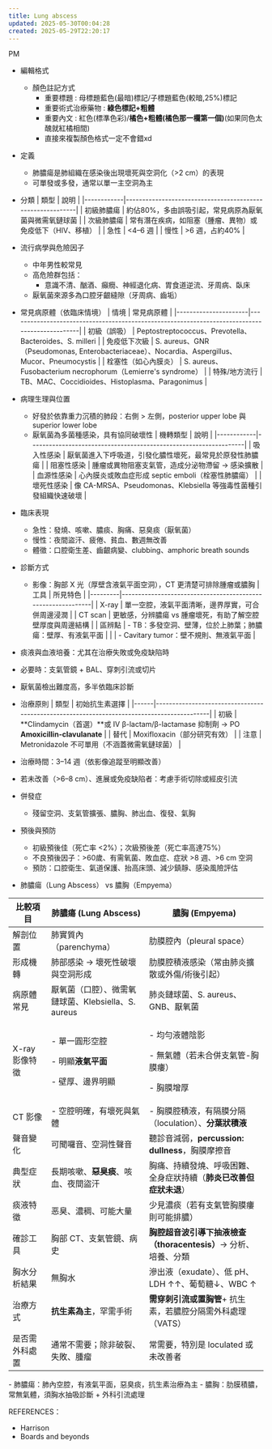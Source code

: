 ```yaml
---
title: Lung abscess
updated: 2025-05-30T00:04:28
created: 2025-05-29T22:20:17
---
```


PM

- 編輯格式
  - 顏色註記方式
    - 重要標題 : 母標題藍色(最暗)標記/子標題藍色(較暗,25%)標記
    - 重要術式治療藥物 : **綠色標記+粗體**
    - 重要內文 : 紅色(標準色彩)/**橘色+粗體(橘色那一欄第一個)**(如果同色太醜就紅橘相間)
    - 直接來複製顏色格式一定不會錯xd

- 定義
  - 肺膿瘍是肺組織在感染後出現壞死與空洞化（\>2 cm）的表現
  - 可單發或多發，通常以單一主空洞為主

- 分類
| 類型       | 說明                                                      |
|------------|-----------------------------------------------------------|
| 初級肺膿瘍 | 約佔80%，多由誤吸引起，常見病原為厭氧菌與微需氧鏈球菌     |
| 次級肺膿瘍 | 常有潛在疾病，如阻塞（腫瘤、異物）或免疫低下（HIV、移植） |
| 急性       | \<4–6 週                                                  |
| 慢性       | \>6 週，占約40%                                           |

- 流行病學與危險因子
  - 中年男性較常見
  - 高危險群包括：
    - 意識不清、酗酒、癲癇、神經退化病、胃食道逆流、牙周病、臥床
  - 厭氧菌來源多為口腔牙齦縫隙（牙周病、齒垢）

- 常見病原體（依臨床情境）
| 情境                 | 常見病原體                                                                                    |
|----------------------|-----------------------------------------------------------------------------------------------|
| 初級（誤吸）         | Peptostreptococcus、Prevotella、Bacteroides、S. milleri                                       |
| 免疫低下次級         | S. aureus、GNR（Pseudomonas, Enterobacteriaceae）、Nocardia、Aspergillus、Mucor、Pneumocystis |
| 栓塞性（如心內膜炎） | S. aureus、Fusobacterium necrophorum（Lemierre's syndrome）                                   |
| 特殊/地方流行        | TB、MAC、Coccidioides、Histoplasma、Paragonimus                                               |

- 病理生理與位置
  - 好發於依靠重力沉積的肺段：右側 \> 左側，posterior upper lobe 與 superior lower lobe
  - 厭氧菌為多菌種感染，具有協同破壞性
| 機轉類型   | 說明                                                             |
|------------|------------------------------------------------------------------|
| 吸入性感染 | 厭氧菌進入下呼吸道，引發化膿性壞死，最常見於原發性肺膿瘍         |
| 阻塞性感染 | 腫瘤或異物阻塞支氣管，造成分泌物滯留 → 感染擴散                  |
| 血源性感染 | 心內膜炎或敗血症形成 septic emboli（栓塞性肺膿瘍）               |
| 壞死性感染 | 像 CA-MRSA、Pseudomonas、Klebsiella 等強毒性菌種引發組織快速破壞 |

- 臨床表現
  - 急性：發燒、咳嗽、膿痰、胸痛、惡臭痰（厭氧菌）
  - 慢性：夜間盜汗、疲倦、貧血、數週無改善
  - 體徵：口腔衛生差、齒齦病變、clubbing、amphoric breath sounds

- 診斷方式
  - 影像：胸部 X 光（厚壁含液氣平面空洞），CT 更清楚可排除腫瘤或膿胸
| 工具    | 所見特色                                                    |
|---------|-------------------------------------------------------------|
| X-ray   | 單一空腔，液氣平面清晰，邊界厚實，可合併周邊浸潤            |
| CT scan | 更敏感，分辨膿瘍 vs 腫瘤壞死，有助了解空腔壁厚度與周邊結構  |
| 區辨點  | \- TB：多發空洞、壁薄，位於上肺葉；肺膿瘍：壁厚、有液氣平面 |
|        | \- Cavitary tumor：壁不規則、無液氣平面                     |
- 痰液與血液培養：尤其在治療失敗或免疫缺陷時
- 必要時：支氣管鏡 + BAL、穿刺引流或切片
- 厭氧菌檢出難度高，多半依臨床診斷

- 治療原則
| 類型 | 初始抗生素選擇                                                                            |
|------|-------------------------------------------------------------------------------------------|
| 初級 | **Clindamycin（首選）**或 IV β-lactam/β-lactamase 抑制劑 → PO **Amoxicillin-clavulanate** |
| 替代 | Moxifloxacin（部分研究有效）                                                              |
| 注意 | Metronidazole 不可單用（不涵蓋微需氧鏈球菌）                                              |
- 治療時間：3–14 週（依影像追蹤至明顯改善）
- 若未改善（\>6–8 cm）、進展或免疫缺陷者：考慮手術切除或經皮引流

- 併發症
  - 殘留空洞、支氣管擴張、膿胸、肺出血、復發、氣胸

- 預後與預防
  - 初級預後佳（死亡率 \<2%）；次級預後差（死亡率高達75%）
  - 不良預後因子：\>60歲、有需氧菌、敗血症、症狀 \>8 週、\>6 cm 空洞
  - 預防：口腔衛生、氣道保護、抬高床頭、減少鎮靜、感染風險評估

- 肺膿瘍（Lung Abscess） vs 膿胸（Empyema）
<table>
<colgroup>
<col style="width: 15%" />
<col style="width: 38%" />
<col style="width: 46%" />
</colgroup>
<thead>
<tr class="header">
<th>比較項目</th>
<th><strong>肺膿瘍 (Lung Abscess)</strong></th>
<th><strong>膿胸 (Empyema)</strong></th>
</tr>
</thead>
<tbody>
<tr class="odd">
<td>解剖位置</td>
<td>肺實質內（parenchyma）</td>
<td>肋膜腔內（pleural space）</td>
</tr>
<tr class="even">
<td>形成機轉</td>
<td>肺部感染 → 壞死性破壞與空洞形成</td>
<td>肋膜腔積液感染（常由肺炎擴散或外傷/術後引起）</td>
</tr>
<tr class="odd">
<td>病原體常見</td>
<td>厭氧菌（口腔）、微需氧鏈球菌、Klebsiella、S. aureus</td>
<td>肺炎鏈球菌、S. aureus、GNB、厭氧菌</td>
</tr>
<tr class="even">
<td>X-ray 影像特徵</td>
<td><p>- 單一圓形空腔</p>
<p>- 明顯<strong>液氣平面</strong></p>
<p>- 壁厚、邊界明顯</p></td>
<td><p>- 均勻液體陰影</p>
<p>- 無氣體（若未合併支氣管-胸膜瘻）</p>
<p>- 胸膜增厚</p></td>
</tr>
<tr class="odd">
<td>CT 影像</td>
<td>- 空腔明確，有壞死與氣體</td>
<td>- 胸膜腔積液，有隔膜分隔（loculation）、<strong>分葉狀積液</strong></td>
</tr>
<tr class="even">
<td>聲音變化</td>
<td>可聞囉音、空洞性聲音</td>
<td>聽診音減弱，<strong>percussion: dullness</strong>，胸膜摩擦音</td>
</tr>
<tr class="odd">
<td>典型症狀</td>
<td>長期咳嗽、<strong>惡臭痰</strong>、咳血、夜間盜汗</td>
<td>胸痛、持續發燒、呼吸困難、全身症狀持續（<strong>肺炎已改善但症狀未退</strong>）</td>
</tr>
<tr class="even">
<td>痰液特徵</td>
<td>恶臭、濃稠、可能大量</td>
<td>少見濃痰（若有支氣管胸膜瘻則可能排膿）</td>
</tr>
<tr class="odd">
<td>確診工具</td>
<td>胸部 CT、支氣管鏡、病史</td>
<td><strong>胸腔超音波引導下抽液檢查（thoracentesis）</strong>→ 分析、培養、分類</td>
</tr>
<tr class="even">
<td>胸水分析結果</td>
<td>無胸水</td>
<td>滲出液（exudate）、低 pH、LDH ↑↑、葡萄糖↓、WBC ↑</td>
</tr>
<tr class="odd">
<td>治療方式</td>
<td><strong>抗生素為主</strong>，罕需手術</td>
<td><strong>需穿刺引流或置胸管</strong>+ 抗生素，若膿腔分隔需外科處理（VATS）</td>
</tr>
<tr class="even">
<td>是否需外科處置</td>
<td>通常不需要；除非破裂、失敗、腫瘤</td>
<td>常需要，特別是 loculated 或未改善者</td>
</tr>
</tbody>
</table>
- 肺膿瘍：肺內空腔，有液氣平面，惡臭痰，抗生素治療為主
- 膿胸：肋膜積膿，常無氣體，須胸水抽吸診斷 + 外科引流處理

REFERENCES：
- Harrison
- Boards and beyonds

